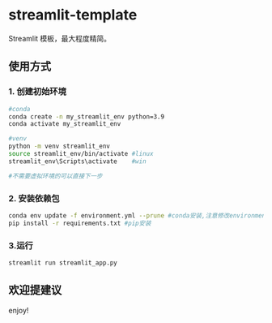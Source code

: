 # streamlit-template
Streamlit 模板，最大程度精简。

## 使用方式

### 1. 创建初始环境 
```bash
#conda
conda create -n my_streamlit_env python=3.9
conda activate my_streamlit_env

#venv
python -m venv streamlit_env
source streamlit_env/bin/activate #linux
streamlit_env\Scripts\activate    #win

#不需要虚拟环境的可以直接下一步
```
### 2. 安装依赖包
```bash
conda env update -f environment.yml --prune #conda安装,注意修改environment.yml里的一些数据
pip install -r requirements.txt #pip安装
```
### 3.运行
```bash
streamlit run streamlit_app.py
```

## 欢迎提建议

enjoy!